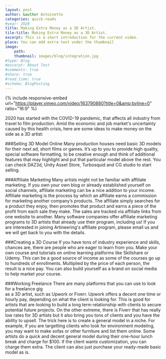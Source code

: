 ```yaml
---
layout: post
author: &author Antoinette
categories: quick-reads  
#year: 2020
title: Making Extra Money as a 3D Artist.
tile-title: Making Extra Money as a 3D Artist.
excerpt: This is a short introduction for the current video.
place: You can add extra text under the thumbnail
image:
    path:
    thumbnail: images/blog/integration.jpg
#type: Blog
#excerpt: About Test
#comments: true
#share: true
#read_time: true
#schema: BlogPosting
---
```



{% include responsive-embed url="https://player.vimeo.com/video/163790880?title=0&amp;byline=0" ratio="16:9" %}

2020 has started with the COVID-19 pandemic, that affects all industry from travel to film production. Amid the economic and job market's uncertainty caused by this health crisis, here are some ideas to make money on the side as a 3D artist:

###Selling 3D Model Online
Many production houses need basic 3D models for their next ad, short films or games. It’s up to you to provide high quality, special software formatting, to be creative enough and think of additional features that may highlight and put that particular model above the rest.
You can check DAZ3d, Unity Asset Store, Turbosquid and CG studio to start selling.

###Affiliate Marketing
Many artists might not be familiar with affiliate marketing. If you own your own blog or already established yourself on social channels, affiliate marketing can be a nice addition to your income. Affiliate marketing is the process by which an affiliate earns a commission for marketing another company’s products. The affiliate simply searches for a product they enjoy, then promotes that product and earns a piece of the profit from each sale they make. The sales are tracked via affiliate links from one website to another.
Many software companies offer affiliate marketing programs to 3D artists that already use their program, including us! If you are interested in joining Artineering's affiliate program, please email us and we will get back to you with the details.

###Creating a 3D Course
If you have tons of industry experience and skills, chances are, there are people who are eager to learn from you.  Make your own course and tutorials on online learning platforms like Skillshare or Udemy. This can be a good source of income as some of the courses go up to hundreds of enrollments. Multiplied by the price of each person, the result is a nice pay. You can also build yourself as a brand on social media to help market your course.

###Working Freelance
There are many platforms that you can use to look for a freelance gig 	
as a 3D artist, such as Upwork or Fiverr. Upwork offers a decent one time or hourly pay, depending on what the client is looking for. This is good for artists that are looking to build a long term relationship with clients to secure potential future projects. On the other extreme, there is Fiverr that has really low rates for 3D artists but it also bring you tons of clients and you have the ability to upsell. The trick here is to create a general model in a niche. For example, if you are targetting clients who look for environment modeling, you may want to make sofas or other furniture and list them online. Some artists do a quick and decent general model during their one-hour lunch break and charge for $100. If the client wants customization, you can charge them extra. The client can also just purchase your ready-made basic model as is.
